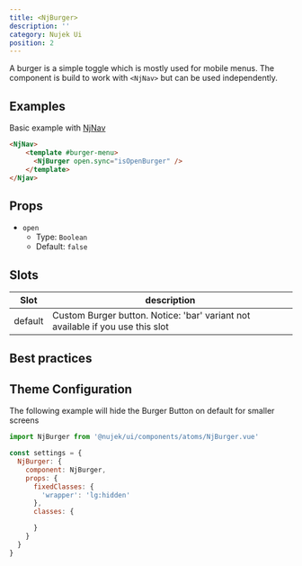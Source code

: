 ```yaml
---
title: <NjBurger>
description: ''
category: Nujek Ui
position: 2
---
```


A burger is a simple toggle which is mostly used for mobile menus.
The component is build to work with `<NjNav>` but can be used independently.

## Examples

Basic example with <a href="/nujek-ui/nj-nav">NjNav</a>

```html
<NjNav>
    <template #burger-menu>
      <NjBurger open.sync="isOpenBurger" />
    </template>
</Njav>
```

## Props

- `open`
  - Type: `Boolean`
  - Default: `false`

## Slots

| Slot    | description                                                                    |
| ------- | ------------------------------------------------------------------------------ |
| default | Custom Burger button. Notice: 'bar' variant not available if you use this slot |

## Best practices

## Theme Configuration

The following example will hide the Burger Button on default for smaller screens

```js
import NjBurger from '@nujek/ui/components/atoms/NjBurger.vue'

const settings = {
  NjBurger: {
    component: NjBurger,
    props: {
      fixedClasses: {
        'wrapper': 'lg:hidden'
      },
      classes: {

      }
    }
  }
}
```
